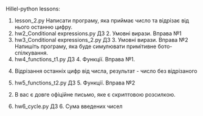 Hillel-python lessons:
1. lesson_2.py 
 Написати програму, яка приймає число та відрізає від нього останню цифру.
2. hw2_Conditional expressions.py
 ДЗ 2. Умовні вирази. Вправа №1
3. hw3_Conditional expressions_2.py
 ДЗ 3. Умовні вирази. Вправа №2
 Напишіть програму, яка буде симулювати примітивне бото-спілкування.
4. hw4_functions_t1.py
 ДЗ 4. Функції. Вправа №1. 
 4) Відрізання останніх цифр від числа, результат - число без відрізаного
5. hw5_functions_t2.py
 ДЗ 5. Функції. Вправа №2 
 2) В вас є довге офіційне письмо, яке є скриптовою розсилкою.
6. hw6_cycle.py
 ДЗ 6. Сума введених чисел
